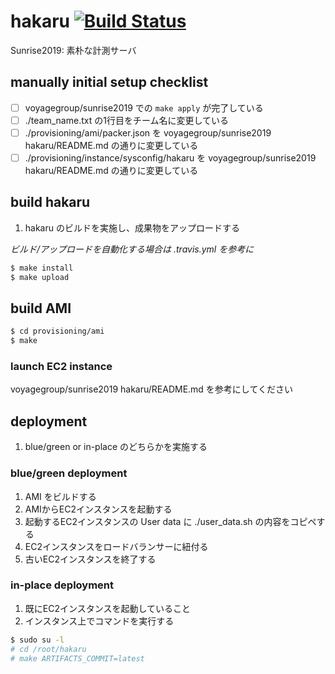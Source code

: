 # hakaru [![Build Status][travis-img]][travis-url]

[travis-img]: https://travis-ci.com/voyagegroup/hakaru.svg?token=iBCGFnZyWWvHWvMJnnx3&branch=master
[travis-url]: https://travis-ci.com/voyagegroup/hakaru

Sunrise2019: 素朴な計測サーバ

## manually initial setup checklist

- [ ] voyagegroup/sunrise2019 での `make apply` が完了している
- [ ] ./team_name.txt の1行目をチーム名に変更している
- [ ] ./provisioning/ami/packer.json を voyagegroup/sunrise2019 hakaru/README.md の通りに変更している
- [ ] ./provisioning/instance/sysconfig/hakaru を voyagegroup/sunrise2019 hakaru/README.md の通りに変更している

## build hakaru

1. hakaru のビルドを実施し、成果物をアップロードする

*ビルド/アップロードを自動化する場合は .travis.yml を参考に*

```bash
$ make install
$ make upload
```

## build AMI

```bash
$ cd provisioning/ami
$ make
```

### launch EC2 instance

voyagegroup/sunrise2019 hakaru/README.md を参考にしてください

## deployment

1. blue/green or in-place のどちらかを実施する

### blue/green deployment

1. AMI をビルドする
1. AMIからEC2インスタンスを起動する
1. 起動するEC2インスタンスの User data に ./user_data.sh の内容をコピペする
1. EC2インスタンスをロードバランサーに紐付る
1. 古いEC2インスタンスを終了する

### in-place deployment

1. 既にEC2インスタンスを起動していること
1. インスタンス上でコマンドを実行する

```bash
$ sudo su -l
# cd /root/hakaru
# make ARTIFACTS_COMMIT=latest
```
